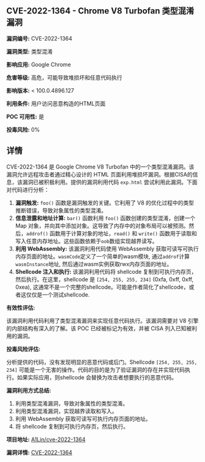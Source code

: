 ## CVE-2022-1364 - Chrome V8 Turbofan 类型混淆漏洞

**漏洞编号:** CVE-2022-1364

**漏洞类型:** 类型混淆

**影响应用:** Google Chrome

**危害等级:** 高危，可能导致堆损坏和任意代码执行

**影响版本:** < 100.0.4896.127

**利用条件:** 用户访问恶意构造的HTML页面

**POC 可用性:** 是

**投毒风险:** 0%

## 详情

CVE-2022-1364 是 Google Chrome V8 Turbofan 中的一个类型混淆漏洞。该漏洞允许远程攻击者通过精心设计的 HTML 页面利用堆损坏漏洞。根据CISA的信息，该漏洞已被积极利用。提供的漏洞利用代码 `exp.html` 尝试利用此漏洞。下面对代码进行分析：

1.  **漏洞触发:** `foo()` 函数是漏洞触发的关键。它利用了 V8 的优化过程中的类型推断错误，导致对象属性的类型混淆。
2.  **信息泄露和地址计算:** `bar()` 函数利用 `foo()` 函数创建的类型混淆，创建一个 Map 对象，并向其中添加对象。这导致了内存中的对象布局可以被预测。然后，`addrof()` 函数用于计算对象的地址，`read()` 和 `write()` 函数用于读取和写入任意内存地址。这些函数依赖于`oob`数组实现越界读写。
3.  **利用 WebAssembly:** 该漏洞利用代码使用 WebAssembly 获取可读写可执行内存页面的地址。`wasmCode`定义了一个简单的wasm模块, 通过`addrof`计算`wasmInstance`地址, 然后通过wasm实例获取rwx内存页面的地址。
4.  **Shellcode 注入和执行:** 该漏洞利用代码将 shellcode 复制到可执行内存页，然后执行。在这里，shellcode 是 `[254, 255, 255, 234]` (0xfa, 0xff, 0xff, 0xea), 这通常不是一个完整的shellcode。可能是作者简化了shellcode，或者这仅仅是一个测试shellcode.

**有效性评估:**

该漏洞利用代码利用了类型混淆漏洞来实现任意代码执行。该漏洞需要对 V8 引擎的内部结构有深入的了解。该 POC 已经被标记为有效，并被 CISA 列入已知被利用的漏洞。

**投毒风险评估:**

分析提供的代码，没有发现明显的恶意代码或后门。Shellcode `[254, 255, 255, 234]` 可能是一个无害的操作。代码的目的是为了验证漏洞的存在并实现代码执行。如果实际应用，则shellcode 会替换为攻击者想要执行的恶意代码。

**漏洞利用方式总结:**

1.  利用类型混淆漏洞，导致对象属性的类型混淆。
2.  利用类型混淆漏洞，实现越界读取和写入。
3.  利用 WebAssembly 获取可读写可执行内存页面的地址。
4.  将 shellcode 复制到可执行内存页，然后执行。

**项目地址:** [A1Lin/cve-2022-1364](https://github.com/A1Lin/cve-2022-1364)

**漏洞详情:** [CVE-2022-1364](https://nvd.nist.gov/vuln/detail/CVE-2022-1364)